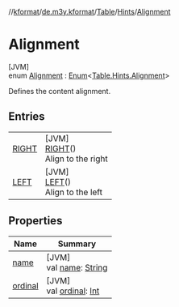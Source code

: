 //[kformat](../../../../../index.md)/[de.m3y.kformat](../../../index.md)/[Table](../../index.md)/[Hints](../index.md)/[Alignment](index.md)

# Alignment

[JVM]\
enum [Alignment](index.md) : [Enum](https://kotlinlang.org/api/latest/jvm/stdlib/kotlin/-enum/index.html)&lt;[Table.Hints.Alignment](index.md)&gt; 

Defines the content alignment.

## Entries

| | |
|---|---|
| [RIGHT](-r-i-g-h-t/index.md) | [JVM]<br>[RIGHT](-r-i-g-h-t/index.md)()<br>Align to the right |
| [LEFT](-l-e-f-t/index.md) | [JVM]<br>[LEFT](-l-e-f-t/index.md)()<br>Align to the left |

## Properties

| Name | Summary |
|---|---|
| [name](../-key/-alignment/index.md#-372974862%2FProperties%2F-1067530276) | [JVM]<br>val [name](../-key/-alignment/index.md#-372974862%2FProperties%2F-1067530276): [String](https://kotlinlang.org/api/latest/jvm/stdlib/kotlin/-string/index.html) |
| [ordinal](../-key/-alignment/index.md#-739389684%2FProperties%2F-1067530276) | [JVM]<br>val [ordinal](../-key/-alignment/index.md#-739389684%2FProperties%2F-1067530276): [Int](https://kotlinlang.org/api/latest/jvm/stdlib/kotlin/-int/index.html) |
